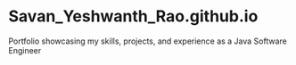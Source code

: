 # Savan_Yeshwanth_Rao.github.io
Portfolio showcasing my skills, projects, and experience as a Java Software Engineer
